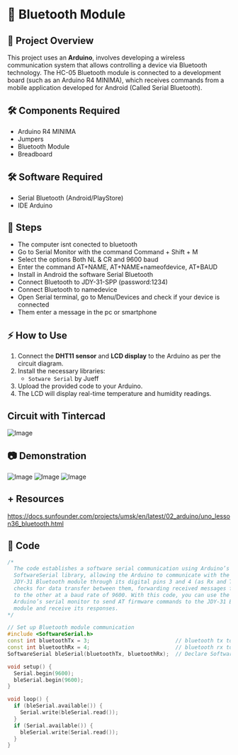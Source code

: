 # 🛜 Bluetooth Module

## 📌 Project Overview  
This project uses an **Arduino**, involves developing a wireless communication system that allows controlling a device via Bluetooth technology. The HC-05 Bluetooth module is connected to a development board (such as an Arduino R4 MINIMA), which receives commands from a mobile application developed for Android (Called Serial Bluetooth).

## 🛠️ Components Required  
- Arduino R4 MINIMA
- Jumpers
- Bluetooth Module
- Breadboard

## 🛠️ Software Required
- Serial Bluetooth (Android/PlayStore)
- IDE Arduino

## 👣 Steps
- The computer isnt conected to bluetooth
- Go to Serial Monitor with the command Command + Shift + M
- Select the options Both NL & CR and 9600 baud
- Enter the command AT+NAME, AT+NAME+nameofdevice, AT+BAUD
- Install in Android the software Serial Bluetooth
- Connect Bluetooth to JDY-31-SPP (password:1234)
- Connect Bluetooth to namedevice
- Open Serial terminal, go to Menu/Devices and check if your device is connected
- Them enter a message in the pc or smartphone

## ⚡ How to Use  
1. Connect the **DHT11 sensor** and **LCD display** to the Arduino as per the circuit diagram.  
2. Install the necessary libraries:  
   - `Sotware Serial` by Jueff
3. Upload the provided code to your Arduino.  
4. The LCD will display real-time temperature and humidity readings.

## Circuit with Tintercad
![Image](https://github.com/user-attachments/assets/71a8dec8-8860-49fa-914f-ef0dfd7f92d8)

## 📷 Demonstration  
![Image](https://github.com/user-attachments/assets/0c4ae8a7-318f-4201-ae95-53aec51e8e55)
![Image](https://github.com/user-attachments/assets/039912be-8f27-4c29-a480-46ad07e46770)
![Image](https://github.com/user-attachments/assets/ca3cc615-10a1-4df9-9270-12d1696057f9)

## + Resources
https://docs.sunfounder.com/projects/umsk/en/latest/02_arduino/uno_lesson36_bluetooth.html

## 📝 Code  
```cpp
/*
  The code establishes a software serial communication using Arduino’s 
  SoftwareSerial library, allowing the Arduino to communicate with the 
  JDY-31 Bluetooth module through its digital pins 3 and 4 (as Rx and Tx). It 
  checks for data transfer between them, forwarding received messages from one 
  to the other at a baud rate of 9600. With this code, you can use the 
  Arduino’s serial monitor to send AT firmware commands to the JDY-31 Bluetooth 
  module and receive its responses.
*/

// Set up Bluetooth module communication
#include <SoftwareSerial.h>
const int bluetoothTx = 3;                           // bluetooth tx to 3 pin
const int bluetoothRx = 4;                           // bluetooth rx to 4 pin
SoftwareSerial bleSerial(bluetoothTx, bluetoothRx);  // Declare SoftwareSerial object for Bluetooth communication

void setup() {
  Serial.begin(9600);
  bleSerial.begin(9600);
}

void loop() {
  if (bleSerial.available()) {
    Serial.write(bleSerial.read());
  }
  if (Serial.available()) {
    bleSerial.write(Serial.read());
  }
}
